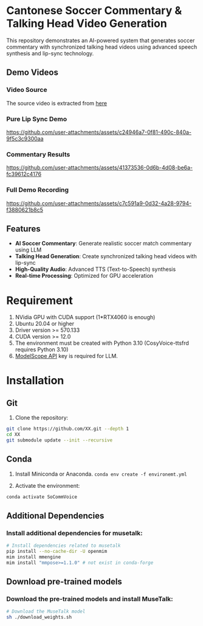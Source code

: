 # Cantonese Soccer Commentary & Talking Head Video Generation

This repository demonstrates an AI-powered system that generates soccer commentary with synchronized talking head videos using advanced speech synthesis and lip-sync technology.

## Demo Videos
### Video Source
The source video is extracted from [here](https://www.google.com/url?sa=t&source=web&rct=j&opi=89978449&url=https://www.facebook.com/ChungChiKwongchannel/videos/%25E4%25BC%258D%25E6%2599%2583%25E6%25A6%25AE%25E5%25A0%25B1%25E5%25B0%258E2004-%25E6%25AD%2590%25E5%259C%258B%25E7%259B%2583-%25E6%25B3%2595%25E5%259C%258B-21%25E8%258B%25B1%25E6%25A0%25BC%25E8%2598%25AD/1905282819776195/&ved=2ahUKEwiH3uPFsaqPAxUQElkFHdenCA4QtwJ6BAgQEAI&usg=AOvVaw2sLuZ0DgyOrv5iGperOuTw)

### Pure Lip Sync Demo
https://github.com/user-attachments/assets/c24946a7-0f81-490c-840a-9f5c3c9300aa

### Commentary Results
https://github.com/user-attachments/assets/41373536-0d6b-4d08-be6a-fc39612c4176

### Full Demo Recording
https://github.com/user-attachments/assets/c7c591a9-0d32-4a28-9794-f3880621b8c5

## Features
- **AI Soccer Commentary**: Generate realistic soccer match commentary using LLM
- **Talking Head Generation**: Create synchronized talking head videos with lip-sync
- **High-Quality Audio**: Advanced TTS (Text-to-Speech) synthesis
- **Real-time Processing**: Optimized for GPU acceleration

# Requirement 
1. NVidia GPU with CUDA support (1*RTX4060 is enough)
2. Ubuntu 20.04 or higher
3. Driver version >= 570.133 
4. CUDA version >= 12.0
5. The environment must be created with Python 3.10 (CosyVoice-ttsfrd requires Python 3.10)
6. [ModelScope API](https://www.modelscope.cn/my/myaccesstoken) key is required for LLM.

# Installation 
## Git 
1. Clone the repository:
```bash
git clone https://github.com/XX.git --depth 1  
cd XX
git submodule update --init --recursive
```

## Conda
1. Install Miniconda or Anaconda.
`conda env create -f environemt.yml`

2. Activate the environment:
```bash
conda activate SoCommVoice
```

## Additional Dependencies
### Install additional dependencies for musetalk:
```bash
# Install dependencies related to musetalk
pip install --no-cache-dir -U openmim
mim install mmengine 
mim install "mmpose>=1.1.0" # not exist in conda-forge
```

<!-- ### Install additional dependencies for CosyVoice: (Ignored as yet implemented)
```bash
# If you encounter sox compatibility issues
# ubuntu
sudo apt-get install sox libsox-dev
# centos
sudo yum install sox sox-devel
``` -->

<!-- ### Install additional dependencies for PaddleSpeech (Ignored):
```bash
pip install paddlespeech paddlepaddle --no-deps
pip install yacs g2p-en opencc pypinyin pypinyin-dict opencc-python-reimplemented braceexpand ToJyutping webrtcvad zhon timer
``` -->

## Download pre-trained models
<!-- ### Download the pre-trained models and install CosyVoice-ttsfrd (Ignored as not required):
```bash
# Download the CosyVoice model
python download_model_cosyvoice.py

# Install the CosyVoice-ttsfrd model (Optional, if not installed, wetext will be used)
cd pretrained_models/CosyVoice-ttsfrd/
unzip resource.zip -d .
pip install ttsfrd_dependency-0.1-py3-none-any.whl
pip install ttsfrd-0.4.2-cp310-cp310-linux_x86_64.whl
```
 -->
### Download the pre-trained models and install MuseTalk:
```bash
# Download the MuseTalk model
sh ./download_weights.sh
```
